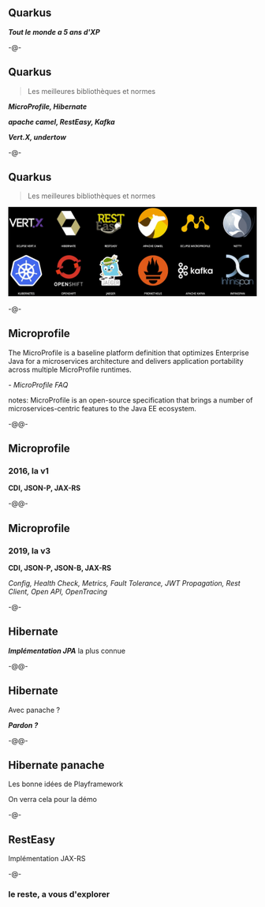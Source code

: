 
## Quarkus

***Tout le monde a 5 ans d'XP***

-@-

## Quarkus

> Les meilleures bibliothèques et normes

***MicroProfile, Hibernate***

***apache camel, RestEasy, Kafka***

***Vert.X, undertow***

-@-

## Quarkus

> Les meilleures bibliothèques et normes

![](images/librairies_standards.jpg)

-@-

## Microprofile

The MicroProfile is a baseline platform definition that optimizes Enterprise Java for a microservices architecture and delivers application portability across multiple MicroProfile runtimes.  


*- MicroProfile FAQ*<!-- .element style="color: #e57125; float: right" -->

notes:
MicroProfile is an open-source specification that brings a number of microservices-centric features to the Java EE ecosystem.

-@@-

## Microprofile

### 2016, la v1

**CDI, JSON-P, JAX-RS**

-@@-

## Microprofile

### 2019, la v3

**CDI, JSON-P, JSON-B, JAX-RS**

*Config, Health Check, Metrics, Fault Tolerance, JWT Propagation, Rest Client, Open API, OpenTracing*<!-- .element style="font-size: 80%;" -->

-@-

## Hibernate

***Implémentation JPA***
la plus connue

-@@-

## Hibernate

Avec panache ?

***Pardon ?***<!-- .element class="fragment" -->

-@@-

## Hibernate panache

Les bonne idées de Playframework

On verra cela pour la démo<!-- .element class="fragment" -->

-@-

## RestEasy

Implémentation JAX-RS

-@-

### le reste, a vous d'explorer
